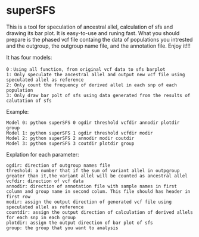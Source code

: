 # superSFS
This is a tool for speculation of ancestral allel, calculation of sfs and drawing its bar plot. It is easy-to-use and runing fast. What you should prepare is the phased vcf file containg the data of populations you intrested and the outgroup, the outgroup name file, and the annotation file. Enjoy it!!!

It has four models:

    0：Using all function, from original vcf data to sfs barplot
    1: Only speculate the ancestral allel and output new vcf file using speculated allel as reference
    2: Only count the frequency of derived allel in each snp of each population
    3: Only draw bar polt of sfs using data generated from the results of calutation of sfs

Example:

    Model 0: python superSFS 0 ogdir threshold vcfdir annodir plotdir group
    Model 1: python superSFS 1 ogdir threshold vcfdir modir
    Model 2: python superSFS 2 annodir modir coutdir
    Model 3: python superSFS 3 coutdir plotdir group

Explation for each parameter:

    ogdir: direction of outgroup names file
    threshold: a number that if the sum of variant allel in outpgroup greater than it,the variant allel will be counted as ancestral allel
    vcfdir: direction of vcf data
    annodir: direction of annotation file with sample names in first column and group name in second colum. This file should has header in first row
    modir: assign the output direction of generated vcf file using speculated allel as reference
    countdir: assign the output direction of calculation of derived allels for each snp in each group
    plotdir: assign the output direction of bar plot of sfs
    group: the group that you want to analysis
